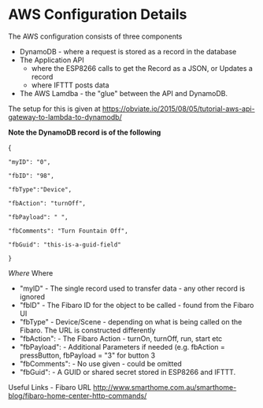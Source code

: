 # AWS Configuration Details

The AWS configuration consists of three components
- DynamoDB - where a request is stored as a record in the database
- The Application API 
	- where the ESP8266 calls to get the Record as a JSON, or Updates a record
	- where IFTTT posts data
- The AWS Lamdba - the "glue" between the API and DynamoDB.
	
The setup for this is given at https://obviate.io/2015/08/05/tutorial-aws-api-gateway-to-lambda-to-dynamodb/
	
	
**Note the DynamoDB record is of the following**  

{

	"myID": "0",

	"fbID": "98",

	"fbType":"Device",

	"fbAction": "turnOff",

	"fbPayload": " ",

	"fbComments": "Turn Fountain Off",

	"fbGuid": "this-is-a-guid-field"

	}	   



_Where_ 
Where 
- "myID"				- 	The single record used to transfer data - any other record is ignored
- "fbID"				-		The Fibaro ID for the object to be called - found from the Fibaro UI
- "fbType"			-		Device/Scene - depending on what is being called on the Fibaro.  The URL is constructed differently
- "fbAction":		-		The Fibaro Action - turnOn, turnOff, run, start etc
- "fbPayload":	-		Additional Parameters if needed (e.g. fbAction = pressButton, fbPayload = "3" for button 3
- "fbComments": -		No use given - could be omitted
- "fbGuid": 		- 	A GUID or shared secret stored in ESP8266 and IFTTT.
	
Useful Links - Fibaro URL http://www.smarthome.com.au/smarthome-blog/fibaro-home-center-http-commands/

